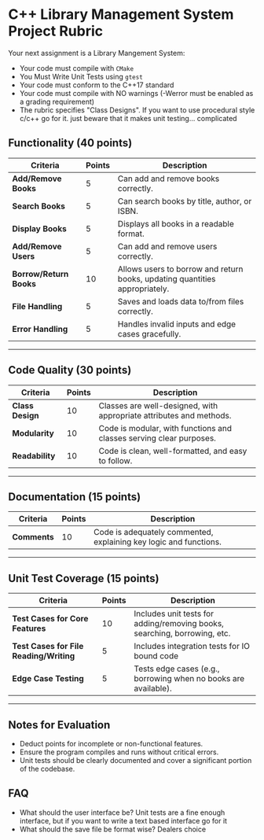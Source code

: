 # C++ Library Management System Project Rubric

Your next assignment is a Library Mangement System:

- Your code must compile with `CMake`
- You Must Write Unit Tests using `gtest`
- Your code must conform to the C++17 standard
- Your code must compile with NO warnings (-Werror must be enabled as a grading requirement)
- The rubric specifies "Class Designs". If you want to use procedural style c/c++ go for it. just beware that it makes unit testing... complicated

## **Functionality (40 points)**
| Criteria                          | Points | Description                                                                 |
|-----------------------------------|--------|-----------------------------------------------------------------------------|
| **Add/Remove Books**              | 5      | Can add and remove books correctly.                                         |
| **Search Books**                  | 5      | Can search books by title, author, or ISBN.                                |
| **Display Books**                 | 5      | Displays all books in a readable format.                                    |
| **Add/Remove Users**              | 5      | Can add and remove users correctly.                                         |
| **Borrow/Return Books**           | 10     | Allows users to borrow and return books, updating quantities appropriately. |
| **File Handling**                 | 5      | Saves and loads data to/from files correctly.                               |
| **Error Handling**                | 5      | Handles invalid inputs and edge cases gracefully.                           |

---

## **Code Quality (30 points)**
| Criteria                          | Points | Description                                                                 |
|-----------------------------------|--------|-----------------------------------------------------------------------------|
| **Class Design**                  | 10     | Classes are well-designed, with appropriate attributes and methods.         |
| **Modularity**                    | 10     | Code is modular, with functions and classes serving clear purposes.         |
| **Readability**                   | 10     | Code is clean, well-formatted, and easy to follow.                          |

---

## **Documentation (15 points)**
| Criteria                          | Points | Description                                                                 |
|-----------------------------------|--------|-----------------------------------------------------------------------------|
| **Comments**                      | 10     | Code is adequately commented, explaining key logic and functions.          |

---

## **Unit Test Coverage (15 points)**
| Criteria                                | Points | Description                                                               |
|-----------------------------------------|--------|---------------------------------------------------------------------------|
| **Test Cases for Core Features**        | 10     | Includes unit tests for adding/removing books, searching, borrowing, etc. |
| **Test Cases for File Reading/Writing** | 5      | Includes integration tests for IO bound code                              |
| **Edge Case Testing**                   | 5      | Tests edge cases (e.g., borrowing when no books are available).           |


---

## **Notes for Evaluation**
- Deduct points for incomplete or non-functional features.
- Ensure the program compiles and runs without critical errors.
- Unit tests should be clearly documented and cover a significant portion of the codebase.

## FAQ
- What should the user interface be?
Unit tests are a fine enough interface, but if you want to write a text based interface go for it
- What should the save file be format wise?
Dealers choice
